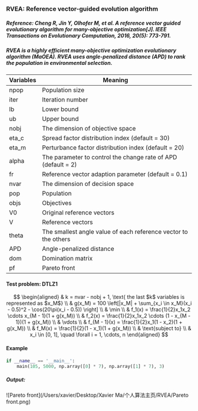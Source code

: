### RVEA: Reference vector-guided evolution algorithm

##### Reference: Cheng R, Jin Y, Olhofer M, et al. A reference vector guided evolutionary algorithm for many-objective optimization[J]. IEEE Transactions on Evolutionary Computation, 2016, 20(5): 773-791.

##### RVEA is a highly efficient many-objective optimization evolutionary algorithm (MaOEA). RVEA uses angle-penalized distance (APD) to rank the population in environmental selection.

| Variables | Meaning                                                      |
| --------- | ------------------------------------------------------------ |
| npop      | Population size                                              |
| iter      | Iteration number                                             |
| lb        | Lower bound                                                  |
| ub        | Upper bound                                                  |
| nobj      | The dimension of objective space                             |
| eta_c     | Spread factor distribution index (default = 30)              |
| eta_m     | Perturbance factor distribution index (default = 20)         |
| alpha     | The parameter to control the change rate of APD (default = 2) |
| fr        | Reference vector adaption parameter (default = 0.1)          |
| nvar      | The dimension of decision space                              |
| pop       | Population                                                   |
| objs      | Objectives                                                   |
| V0        | Original reference vectors                                   |
| V         | Reference vectors                                            |
| theta     | The smallest angle value of each reference vector to the others |
| APD       | Angle-penalized distance                                     |
| dom       | Domination matrix                                            |
| pf        | Pareto front                                                 |

#### Test problem: DTLZ1

$$
\begin{aligned}
	& k = nvar - nobj + 1, \text{ the last $k$ variables is represented as $x_M$} \\
	& g(x_M) = 100 \left[|x_M| + \sum_{x_i \in x_M}(x_i - 0.5)^2 - \cos(20\pi(x_i - 0.5)) \right] \\
	& \min \\
	& f_1(x) = \frac{1}{2}x_1x_2 \cdots x_{M - 1}(1 + g(x_M)) \\
	& f_2(x) = \frac{1}{2}x_1x_2 \cdots (1 - x_{M - 1})(1 + g(x_M)) \\
	& \vdots \\
	& f_{M - 1}(x) = \frac{1}{2}x_1(1 - x_2)(1 + g(x_M)) \\
	& f_M(x) = \frac{1}{2}(1 - x_1)(1 + g(x_M)) \\
	& \text{subject to} \\
	& x_i \in [0, 1], \quad \forall i = 1, \cdots, n
\end{aligned}
$$



#### Example

```python
if __name__ == '__main__':
    main(105, 5000, np.array([0] * 7), np.array([1] * 7), 3)
```

##### Output:

![Pareto front](/Users/xavier/Desktop/Xavier Ma/个人算法主页/RVEA/Pareto front.png)



